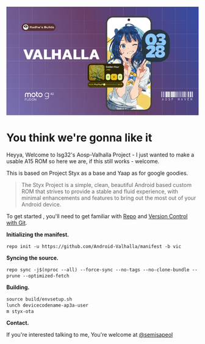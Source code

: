 ![V](assets/valhalla.png)

# You think we're gonna like it

Heyya, Welcome to Isg32's Aosp-Valhalla Project - I just wanted to make a usable A15 ROM so here we are, if this still works - welcome.

This is based on Project Styx as a base and Yaap as for google goodies.

> The Styx Project is a simple, clean, beautiful Android based custom ROM that strives to provide a stable and fluid experience, with minimal enhancements and features to bring out the most out of your Android device.

To get started , you'll need to get
familiar with [Repo](https://source.android.com/source/using-repo.html) and [Version Control with Git](https://source.android.com/source/version-control.html).

**Initializing the manifest.**

```
repo init -u https://github.com/Android-Valhalla/manifest -b vic
```

**Syncing the source.**

```
repo sync -j$(nproc --all) --force-sync --no-tags --no-clone-bundle --prune --optimized-fetch
```

**Building.**

```
source build/envsetup.sh
lunch devicecodename-ap3a-user
m styx-ota
```

**Contact.**

If you're interested talking to me, You're welcome at [@semisapeol](https://t.me/semisapeol)